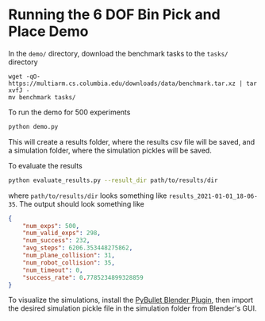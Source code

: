 # Running the 6 DOF Bin Pick and Place Demo

In the `demo/` directory, download the benchmark tasks to the `tasks/` directory
```
wget -qO- https://multiarm.cs.columbia.edu/downloads/data/benchmark.tar.xz | tar xvfJ -
mv benchmark tasks/
```

To run the demo for 500 experiments
```sh
python demo.py
```

This will create a results folder, where the results csv file will be saved, and a simulation folder, where the simulation pickles will be saved.

To evaluate the results
```sh
python evaluate_results.py --result_dir path/to/results/dir
```
where `path/to/results/dir` looks something like `results_2021-01-01_18-06-35`. The output should look something like
```json
{
    "num_exps": 500,
    "num_valid_exps": 298,
    "num_success": 232,
    "avg_steps": 6206.353448275862,
    "num_plane_collision": 31,
    "num_robot_collision": 35,
    "num_timeout": 0,
    "success_rate": 0.7785234899328859
}
```

To visualize the simulations, install the [PyBullet Blender Plugin](https://github.com/huy-ha/pybullet-blender-recorder), then import the desired simulation pickle file in the simulation folder from Blender's GUI.